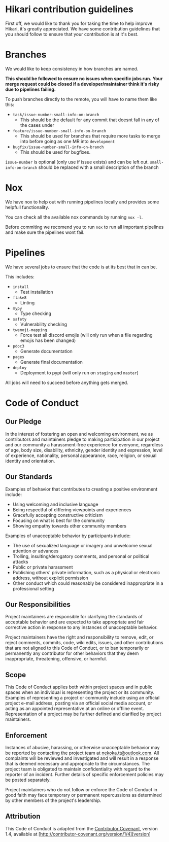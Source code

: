 # Hikari contribution guidelines

First off, we would like to thank you for taking the time to help improve Hikari, it's greatly appreciated. We have some contribution guidelines that you should follow to ensure that your contribution is at it's best.

# Branches

We would like to keep consistency in how branches are named.

**This should be followed to ensure no issues when specific jobs run.**
**Your merge request could be closed if a developer/maintainer think it's risky due to pipelines failing.**

To push branches directly to the remote, you will have to name them like this:
  - `task/issue-number-small-info-on-branch`
    - This should be the default for any commit that doesnt fall in any of the cases under
  - `feature/issue-number-small-info-on-branch`
    - This should be used for branches that require more tasks to merge into before going as one MR into `development`
  - `bugfix/issue-number-small-info-on-branch`
    - This should be used for bugfixes.

`issue-number` is optional (only use if issue exists) and can be left out. `small-info-on-branch` should be replaced with a small description of the branch

# Nox

We have nox to help out with running pipelines locally and provides some helpfull functionality.

You can check all the available nox commands by running `nox -l`.

Before commiting we recomend you to run `nox` to run all important pipelines and make sure the pipelines wont fail.

# Pipelines

We have several jobs to ensure that the code is at its best that in can be.

This includes:
  - `install`
    - Test installation
  - `flake8`
    - Linting
  - `mypy`
    - Type checking
  - `safety`
    - Vulnerability checking
  - `twemoji-mapping`
    - Force test all discord emojis (will only run when a file regarding emojis has been changed)
  - `pdoc3`
    - Generate documentation
  - `pages`
    - Generate final documentation
  - `deploy`
    - Deployment to pypi (will only run on `staging` and `master`)

All jobs will need to succeed before anything gets merged.

# Code of Conduct

## Our Pledge

In the interest of fostering an open and welcoming environment, we as
contributors and maintainers pledge to making participation in our project and
our community a harassment-free experience for everyone, regardless of age, body
size, disability, ethnicity, gender identity and expression, level of experience,
nationality, personal appearance, race, religion, or sexual identity and
orientation.

## Our Standards

Examples of behavior that contributes to creating a positive environment
include:

* Using welcoming and inclusive language
* Being respectful of differing viewpoints and experiences
* Gracefully accepting constructive criticism
* Focusing on what is best for the community
* Showing empathy towards other community members

Examples of unacceptable behavior by participants include:

* The use of sexualized language or imagery and unwelcome sexual attention or
advances
* Trolling, insulting/derogatory comments, and personal or political attacks
* Public or private harassment
* Publishing others' private information, such as a physical or electronic
  address, without explicit permission
* Other conduct which could reasonably be considered inappropriate in a
  professional setting

## Our Responsibilities

Project maintainers are responsible for clarifying the standards of acceptable
behavior and are expected to take appropriate and fair corrective action in
response to any instances of unacceptable behavior.

Project maintainers have the right and responsibility to remove, edit, or
reject comments, commits, code, wiki edits, issues, and other contributions
that are not aligned to this Code of Conduct, or to ban temporarily or
permanently any contributor for other behaviors that they deem inappropriate,
threatening, offensive, or harmful.

## Scope

This Code of Conduct applies both within project spaces and in public spaces
when an individual is representing the project or its community. Examples of
representing a project or community include using an official project e-mail
address, posting via an official social media account, or acting as an appointed
representative at an online or offline event. Representation of a project may be
further defined and clarified by project maintainers.

## Enforcement

Instances of abusive, harassing, or otherwise unacceptable behavior may be
reported by contacting the project team at nekoka.tt@outlook.com. All
complaints will be reviewed and investigated and will result in a response that
is deemed necessary and appropriate to the circumstances. The project team is
obligated to maintain confidentiality with regard to the reporter of an incident.
Further details of specific enforcement policies may be posted separately.

Project maintainers who do not follow or enforce the Code of Conduct in good
faith may face temporary or permanent repercussions as determined by other
members of the project's leadership.

## Attribution

This Code of Conduct is adapted from the [Contributor Covenant][homepage], version 1.4,
available at [http://contributor-covenant.org/version/1/4][version]

[homepage]: http://contributor-covenant.org
[version]: http://contributor-covenant.org/version/1/4/
